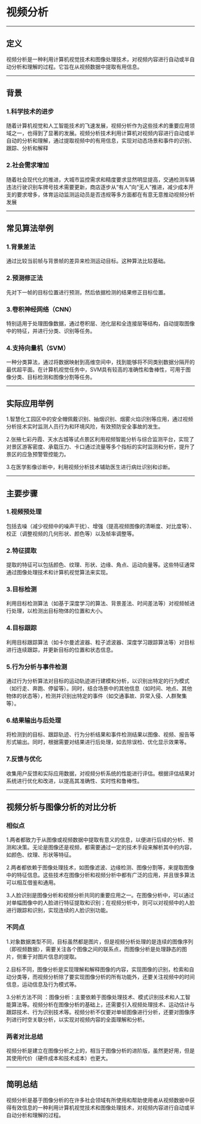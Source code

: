 # 视频分析
---
## 定义
视频分析是一种利用计算机视觉技术和图像处理技术，对视频内容进行自动或半自动分析和理解的过程。它旨在从视频数据中提取有用信息。

---
## 背景

### 1.科学技术的进步
随着计算机视觉和人工智能技术的飞速发展，视频分析作为这些技术的重要应用领域之一，也得到了显著的发展。视频分析技术利用计算机对视频内容进行自动或半自动的分析和理解，通过提取视频中的有用信息，实现对动态场景和事件的识别、跟踪、分析和解释
### 2.社会需求增加
随着社会现代化的推进，大城市监控需求和精度要求显然明显提高，交通检测车辆违法行驶识别车牌号技术需要更新，商店逐步从“有人”向“无人”推进，减少成本开支的要求增多，体育运动监测运动员是否违规等多方面都在有意无意推动视频分析发展	

---
## 常见算法举例

### 1.背景差法
通过比较当前帧与背景帧的差异来检测运动目标。这种算法比较基础。
### 2.预测修正法
先对下一帧的目标位置进行预测，然后依据检测的结果修正目标位置。
### 3.卷积神经网络（CNN）
特别适用于处理图像数据，通过卷积层、池化层和全连接层等结构，自动提取图像中的特征，并进行分类、识别等任务。
### 4.支持向量机（SVM）
一种分类算法，通过将数据映射到高维空间中，找到能够将不同类别数据分隔开的最优超平面。在计算机视觉任务中，SVM具有较高的准确性和鲁棒性，可用于图像分类、目标检测和图像分割等任务。

---
## 实际应用举例
1.智慧化工园区中的安全帽佩戴识别、抽烟识别、烟雾火焰识别等应用，通过视频分析技术实时监测人员行为和环境风险，有效预防安全事故的发生。

2.张掖七彩丹霞、天水古城等试点景区利用视频智能分析与综合监测平台，实现了对景区游客密度、承载压力、卡口通过流量等多个指标的实时监测和分析，提升了景区的应急预警管控能力。

3.在医学影像诊断中，利用视频分析技术辅助医生进行病灶识别和诊断。

---
## 主要步骤
### 1.视频预处理
包括去噪（减少视频中的噪声干扰）、增强（提高视频图像的清晰度、对比度等）、校正（调整视频的几何形状、颜色等）以及帧率调整等。
### 2.特征提取
提取的特征可以包括颜色、纹理、形状、边缘、角点、运动向量等。这些特征通常通过图像处理技术和计算机视觉算法来实现。
### 3.目标检测
利用目标检测算法（如基于深度学习的算法、背景差法、时间差法等）对视频帧进行处理，以检测出目标物体的位置和大小。
### 4.目标跟踪
利用目标跟踪算法（如卡尔曼滤波器、粒子滤波器、深度学习跟踪算法等）对目标进行连续跟踪，并更新目标的位置和状态信息。
### 5.行为分析与事件检测
通过行为分析算法对目标的运动轨迹进行建模和分析，以识别出特定的行为模式（如行走、奔跑、停留等）。同时，结合场景中的其他信息（如时间、地点、其他物体的状态等），检测并识别出特定的事件（如交通事故、异常入侵、人群聚集等）。
### 6.结果输出与后处理
将检测到的目标、跟踪轨迹、行为分析结果和事件检测结果以图像、视频、报告等形式输出。同时，根据需要对结果进行后处理，如去除误检、优化显示效果等。
### 7.反馈与优化
收集用户反馈和实际应用数据，对视频分析系统的性能进行评估。根据评估结果对系统进行优化和改进，以提高其准确性、实时性和鲁棒性。

---
## 视频分析与图像分析的对比分析
### 相似点
1.两者都致力于从图像或视频数据中提取有意义的信息，以便进行后续的分析、预测和决策。无论是图像还是视频，都需要通过一定的技术手段来解析其中的内容，如颜色、纹理、形状等特征。

2.两者都依赖于图像处理技术，如图像滤波、边缘检测、图像分割等，来提取图像中的特征信息。这些技术在图像分析和视频分析中都有广泛的应用，并且很多算法可以相互借鉴和通用。

3.人脸识别是图像分析和视频分析共同的重要应用之一。在图像分析中，可以通过对单幅图像中的人脸进行特征提取和识别；在视频分析中，则可以对视频中的人脸进行跟踪和识别，实现连续的人脸识别功能。

### 不同点
1.对象数据类型不同，目标虽然都是图片，但是视频分析处理的是连续的图像序列（即视频数据），需要关注各个图像之间的联系点，而图像分析是处理静态的图片，侧重于对图片信息的提取。

2.目标不同，图像分析是实现理解和解释图像的内容，实现图像的识别，检索和自动分类等，而视频分析除了要实现图像分析的所有功能外，还要关注视频中的时间信息，运动信息及行为模式等。

3.分析方法不同	：图像分析：主要依赖于图像处理技术、模式识别技术和人工智能算法等。视频分析在图像分析的基础上，还需要引入视频处理技术、运动估计与跟踪技术、行为识别技术等。视频分析不仅要对单帧图像进行分析，还要对图像序列进行时空关联分析，以实现对视频内容的全面理解和分析。

### 两者对比总结
视频分析是建立在图像分析之上的，相当于图像分析的进阶版，虽然更好用，但是其使用代价（硬件成本和技术成本）也更大。

---
## 简明总结
视频分析是基于图像分析的在许多社会领域有所使用和帮助使用者从视频数据中获得有效信息的一种利用计算机视觉技术和图像处理技术，对视频内容进行自动或半自动分析和理解的过程。
